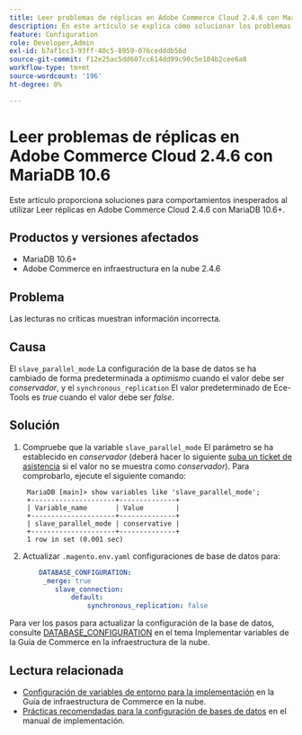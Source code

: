 ```yaml
---
title: Leer problemas de réplicas en Adobe Commerce Cloud 2.4.6 con MariaDB 10.6
description: En este artículo se explica cómo solucionar los problemas de las réplicas leídas en Adobe Commerce Cloud 2.4.6 con MariaDB 10.6.
feature: Configuration
role: Developer,Admin
exl-id: b7af1cc3-93ff-40c5-8959-076cedddb56d
source-git-commit: f12e25ac5dd607cc614dd99c90c5e104b2cee6a8
workflow-type: tm+mt
source-wordcount: '196'
ht-degree: 0%

---
```


# Leer problemas de réplicas en Adobe Commerce Cloud 2.4.6 con MariaDB 10.6

Este artículo proporciona soluciones para comportamientos inesperados al utilizar Leer réplicas en Adobe Commerce Cloud 2.4.6 con MariaDB 10.6+.

## Productos y versiones afectados

* MariaDB 10.6+
* Adobe Commerce en infraestructura en la nube 2.4.6

## Problema

Las lecturas no críticas muestran información incorrecta.

## Causa

El `slave_parallel_mode` La configuración de la base de datos se ha cambiado de forma predeterminada a *optimismo* cuando el valor debe ser *conservador*, y el `synchronous_replication` El valor predeterminado de Ece-Tools es *true* cuando el valor debe ser *false*.

## Solución

1. Compruebe que la variable `slave_parallel_mode` El parámetro se ha establecido en *conservador* (deberá hacer lo siguiente [suba un ticket de asistencia](/docs/commerce-knowledge-base/kb/help-center-guide/magento-help-center-user-guide.html?lang=en#submit-ticket) si el valor no se muestra como *conservador*). Para comprobarlo, ejecute el siguiente comando:

   ```
    MariaDB [main]> show variables like 'slave_parallel_mode';
    +---------------------+--------------+
    | Variable_name       | Value        |
    +---------------------+--------------+
    | slave_parallel_mode | conservative |
    +---------------------+--------------+
    1 row in set (0.001 sec)
   ```

1. Actualizar `.magento.env.yaml` configuraciones de base de datos para:

   ```yaml
       DATABASE_CONFIGURATION:
        _merge: true
           slave_connection:
               default:
                   synchronous_replication: false
   ```



Para ver los pasos para actualizar la configuración de la base de datos, consulte [DATABASE_CONFIGURATION](https://experienceleague.adobe.com/docs/commerce-cloud-service/user-guide/configure/env/stage/variables-deploy.html#database_configuration) en el tema Implementar variables de la Guía de Commerce en la infraestructura de la nube.


## Lectura relacionada

* [Configuración de variables de entorno para la implementación](/docs/commerce-cloud-service/user-guide/configure/env/configure-env-yaml.html) en la Guía de infraestructura de Commerce en la nube.
* [Prácticas recomendadas para la configuración de bases de datos](/docs/commerce-operations/implementation-playbook/best-practices/planning/database-on-cloud.html) en el manual de implementación.
